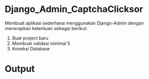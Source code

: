 # Django_Admin_CaptchaClicksor
Membuat aplikasi sederhana menggunakan Django-Admin dengan menerapkan ketentuan sebagai berikut:
<ol>
  <li>Buat project baru</li>
  <li>Membuat validasi minimal 5</li>
  <li>Koneksi Database</li>
</ol>

# Output
